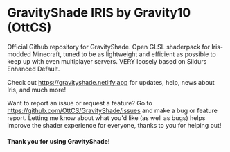 # GravityShade IRIS by Gravity10 (OttCS)
Official Github repository for GravityShade. Open GLSL shaderpack for Iris-modded Minecraft, tuned to be as lightweight and efficient as possible to keep up with even multiplayer servers. VERY loosely based on Sildurs Enhanced Default.

Check out https://gravityshade.netlify.app for updates, help, news about Iris, and much more!

Want to report an issue or request a feature? Go to https://github.com/OttCS/GravityShade/issues and make a bug or feature report. Letting me know about what you'd like (as well as bugs) helps improve the shader experience for everyone, thanks to you for helping out!

#### Thank you for using GravityShade!
